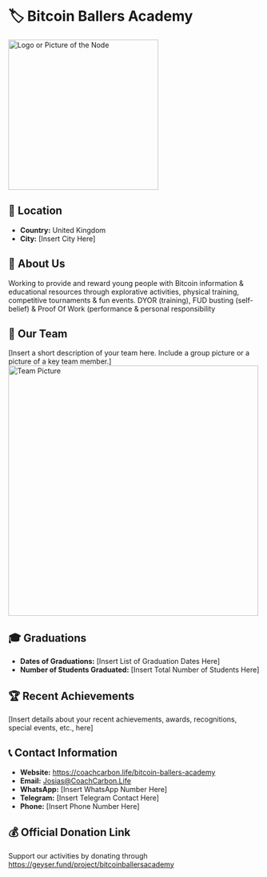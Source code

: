 
# 🏷️ Bitcoin Ballers Academy
<img src="https://github.com/MyFirstBitcoin/Light-Node-Directory/blob/main/United%20Kingdom%20--%20Bitcoin%20Ballers%20Academy/Slide5.PNG" width="300" alt="Logo or Picture of the Node"> <!-- 1 picture maximum -->

## 📍 Location
- **Country:** United Kingdom
- **City:** [Insert City Here]

## 📖 About Us
Working to provide and reward young people with Bitcoin information & educational resources through explorative activities, physical training, competitive tournaments & fun events. DYOR (training), FUD busting (self-belief) & Proof Of Work (performance & personal responsibility

## 👥 Our Team
[Insert a short description of your team here. Include a group picture or a picture of a key team member.]
<img src="https://github.com/MyFirstBitcoin/Light-Node-Directory/blob/main/team_placeholder.png" width="500" alt="Team Picture"> <!-- 1 picture maximum -->

## 🎓 Graduations
- **Dates of Graduations:** [Insert List of Graduation Dates Here]
- **Number of Students Graduated:** [Insert Total Number of Students Here]

## 🏆 Recent Achievements
[Insert details about your recent achievements, awards, recognitions, special events, etc., here]

## 📞 Contact Information
- **Website:** https://coachcarbon.life/bitcoin-ballers-academy
- **Email:** Josias@CoachCarbon.Life
- **WhatsApp:** [Insert WhatsApp Number Here]
- **Telegram:** [Insert Telegram Contact Here]
- **Phone:** [Insert Phone Number Here]

## 💰 Official Donation Link
Support our activities by donating through https://geyser.fund/project/bitcoinballersacademy
